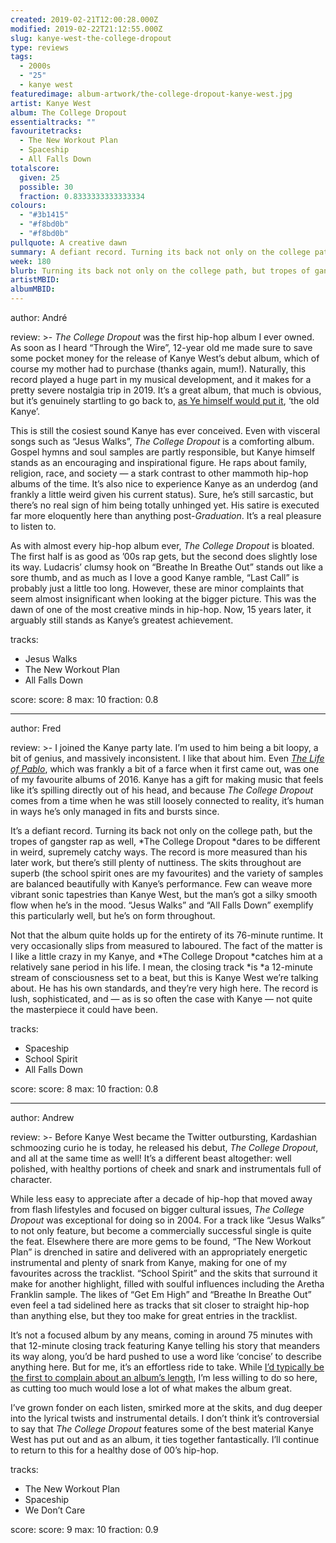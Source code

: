 ```yaml
---
created: 2019-02-21T12:00:28.000Z
modified: 2019-02-22T21:12:55.000Z
slug: kanye-west-the-college-dropout
type: reviews
tags:
  - 2000s
  - "25"
  - kanye west
featuredimage: album-artwork/the-college-dropout-kanye-west.jpg
artist: Kanye West
album: The College Dropout
essentialtracks: ""
favouritetracks:
  - The New Workout Plan
  - Spaceship
  - All Falls Down
totalscore:
  given: 25
  possible: 30
  fraction: 0.8333333333333334
colours:
  - "#3b1415"
  - "#f8bd0b"
  - "#f8bd0b"
pullquote: A creative dawn
summary: A defiant record. Turning its back not only on the college path, but the tropes of gangster rap as well, The College Dropout dares to be different in weird, supremely catchy ways. The record is more measured than his later work, but there’s still plenty of nuttiness.
week: 180
blurb: Turning its back not only on the college path, but tropes of gangster rap as well, The College Dropout dares to be different in weird, supremely catchy ways.
artistMBID:
albumMBID:
---
```

author: André

review: >-
  *The College Dropout* was the first hip-hop album I ever owned. As soon as I heard “Through the Wire”, 12-year old me made sure to save some pocket money for the release of Kanye West’s debut album, which of course my mother had to purchase (thanks again, mum!). Naturally, this record played a huge part in my musical development, and it makes for a pretty severe nostalgia trip in 2019. It’s a great album, that much is obvious, but it’s genuinely startling to go back to, [as Ye himself would put it](<reviews/kanye-west-the-life-of-pablo/>), ‘the old Kanye’.

  This is still the cosiest sound Kanye has ever conceived. Even with visceral songs such as “Jesus Walks”, *The College Dropout* is a comforting album. Gospel hymns and soul samples are partly responsible, but Kanye himself stands as an encouraging and inspirational figure. He raps about family, religion, race, and society — a stark contrast to other mammoth hip-hop albums of the time. It’s also nice to experience Kanye as an underdog (and frankly a little weird given his current status). Sure, he’s still sarcastic, but there’s no real sign of him being totally unhinged yet. His satire is executed far more eloquently here than anything post-*Graduation*. It’s a real pleasure to listen to.

  As with almost every hip-hop album ever, *The College Dropout* is bloated. The first half is as good as ’00s rap gets, but the second does slightly lose its way. Ludacris’ clumsy hook on “Breathe In Breathe Out” stands out like a sore thumb, and as much as I love a good Kanye ramble, “Last Call” is probably just a little too long. However, these are minor complaints that seem almost insignificant when looking at the bigger picture. This was the dawn of one of the most creative minds in hip-hop. Now, 15 years later, it arguably still stands as Kanye’s greatest achievement.

tracks:
  - Jesus Walks
  - ­­The New Workout Plan
  - ­­All Falls Down

score:
  score: 8
  max: 10
  fraction: 0.8

---
author: Fred

review: >-
  I joined the Kanye party late. I’m used to him being a bit loopy, a bit of genius, and massively inconsistent. I like that about him. Even [*The Life of Pablo*](<reviews/kanye-west-the-life-of-pablo/>), which was frankly a bit of a farce when it first came out, was one of my favourite albums of 2016. Kanye has a gift for making music that feels like it’s spilling directly out of his head, and because *The College Dropout* comes from a time when he was still loosely connected to reality, it’s human in ways he’s only managed in fits and bursts since.

  It’s a defiant record. Turning its back not only on the college path, but the tropes of gangster rap as well, *The College Dropout *dares to be different in weird, supremely catchy ways. The record is more measured than his later work, but there’s still plenty of nuttiness. The skits throughout are superb (the school spirit ones are my favourites) and the variety of samples are balanced beautifully with Kanye’s performance. Few can weave more vibrant sonic tapestries than Kanye West, but the man’s got a silky smooth flow when he’s in the mood. “Jesus Walks” and “All Falls Down” exemplify this particularly well, but he’s on form throughout.

  Not that the album quite holds up for the entirety of its 76-minute runtime. It very occasionally slips from measured to laboured. The fact of the matter is I like a little crazy in my Kanye, and *The College Dropout *catches him at a relatively sane period in his life. I mean, the closing track *is *a 12-minute stream of consciousness set to a beat, but this is Kanye West we’re talking about. He has his own standards, and they’re very high here. The record is lush, sophisticated, and — as is so often the case with Kanye — not quite the masterpiece it could have been.

tracks:
  - Spaceship
  - ­­School Spirit
  - ­­All Falls Down

score:
  score: 8
  max: 10
  fraction: 0.8

---
author: Andrew

review: >-
  Before Kanye West became the Twitter outbursting, Kardashian schmoozing curio he is today, he released his debut, *The College Dropout*, and all at the same time as well! It’s a different beast altogether: well polished, with healthy portions of cheek and snark and instrumentals full of character.

  While less easy to appreciate after a decade of hip-hop that moved away from flash lifestyles and focused on bigger cultural issues, *The College Dropout* was exceptional for doing so in 2004. For a track like “Jesus Walks” to not only feature, but become a commercially successful single is quite the feat. Elsewhere there are more gems to be found, “The New Workout Plan” is drenched in satire and delivered with an appropriately energetic instrumental and plenty of snark from Kanye, making for one of my favourites across the tracklist. “School Spirit” and the skits that surround it make for another highlight, filled with soulful influences including the Aretha Franklin sample. The likes of “Get Em High” and “Breathe In Breathe Out” even feel a tad sidelined here as tracks that sit closer to straight hip-hop than anything else, but they too make for great entries in the tracklist.

  It’s not a focused album by any means, coming in around 75 minutes with that 12-minute closing track featuring Kanye telling his story that meanders its way along, you’d be hard pushed to use a word like ‘concise’ to describe anything here. But for me, it’s an effortless ride to take. While [I’d typically be the first to complain about an album’s length](<articles/statsioxide-our-first-150-reviews-in-numbers/>), I’m less willing to do so here, as cutting too much would lose a lot of what makes the album great.

  I’ve grown fonder on each listen, smirked more at the skits, and dug deeper into the lyrical twists and instrumental details. I don’t think it’s controversial to say that *The College Dropout* features some of the best material Kanye West has put out and as an album, it ties together fantastically. I’ll continue to return to this for a healthy dose of 00’s hip-hop.

tracks:
  - The New Workout Plan
  - ­­Spaceship
  - ­­We Don’t Care
  
score:
  score: 9
  max: 10
  fraction: 0.9
